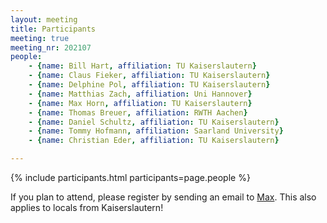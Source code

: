 ```yaml
---
layout: meeting
title: Participants
meeting: true
meeting_nr: 202107
people:
    - {name: Bill Hart, affiliation: TU Kaiserslautern}
    - {name: Claus Fieker, affiliation: TU Kaiserslautern}
    - {name: Delphine Pol, affiliation: TU Kaiserslautern}
    - {name: Matthias Zach, affiliation: Uni Hannover}
    - {name: Max Horn, affiliation: TU Kaiserslautern}
    - {name: Thomas Breuer, affiliation: RWTH Aachen}
    - {name: Daniel Schultz, affiliation: TU Kaiserslautern}
    - {name: Tommy Hofmann, affiliation: Saarland University}
    - {name: Christian Eder, affiliation: TU Kaiserslautern}

---
```


{% include participants.html participants=page.people %}

If you plan to attend, please register by sending an email
to [Max](mailto:horn@mathematik.uni-kl.de).
This also applies to locals from Kaiserslautern!
